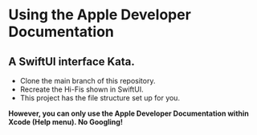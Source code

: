 #  Using the Apple Developer Documentation
## A SwiftUI interface Kata.

* Clone the main branch of this repository.
* Recreate the Hi-Fis shown in SwiftUI.
* This project has the file structure set up for you.

**However, you can only use the Apple Developer Documentation within Xcode (Help menu). No Googling!**

